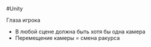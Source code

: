 #Unity

Глаза игрока
- В любой сцене должна быть хотя бы одна камера
- Перемещение камеры = смена ракурса
